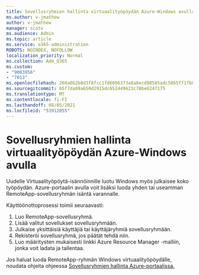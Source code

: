 ```yaml
---
title: Sovellusryhmien hallinta virtuaalityöpöydän Azure-Windows avulla
ms.author: v-jmathew
author: v-jmathew
manager: scotv
ms.audience: Admin
ms.topic: article
ms.service: o365-administration
ROBOTS: NOINDEX, NOFOLLOW
localization_priority: Normal
ms.collection: Adm_O365
ms.custom:
- "9003956"
- "7013"
ms.openlocfilehash: 260a0b2b8d3f8fcc1fd6096373a8a8ecd90585adc5865ff1fb832870cb62102e
ms.sourcegitcommit: b5f7da89a650d2915dc652449623c78be6247175
ms.translationtype: MT
ms.contentlocale: fi-FI
ms.lasthandoff: 08/05/2021
ms.locfileid: "53912055"
---
```

# <a name="manage-app-groups-by-using-the-azure-portal-for-windows-virtual-desktop"></a>Sovellusryhmien hallinta virtuaalityöpöydän Azure-Windows avulla

Uudelle Virtuaalityöpöytä-isännöinnille luotu Windows myös julkaisee koko työpöydän. Azure-portaalin avulla voit lisäksi luoda yhden tai useamman RemoteApp-sovellusryhmän isäntä varannalle.

Käyttöönottoprosessi toimii seuraavasti:

1. Luo RemoteApp-sovellusryhmä.
2. Lisää valitut sovellukset sovellusryhmään.
3. Julkaise yksittäisiä käyttäjiä tai käyttäjäryhmiä sovellusryhmään.
4. Rekisteröi sovellusryhmä, jos päätät tehdä niin.
5. Luo määritysten mukaisesti linkki Azure Resource Manager -malliin, jonka voit ladata ja tallentaa.

Jos haluat luoda RemoteApp-ryhmän Windows virtuaalityöpöydälle, noudata ohjeita ohjeessa [Sovellusryhmien hallinta Azure-portaalissa.](https://go.microsoft.com/fwlink/?linkid=2129550)
